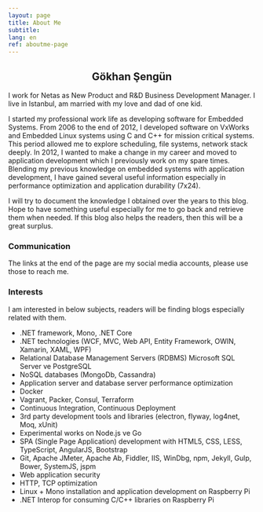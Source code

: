 ```yaml
---
layout: page
title: About Me
subtitle:
lang: en
ref: aboutme-page 
---
```


<center><h2>Gökhan Şengün</h2></center>

I work for Netas as New Product and R&D Business Development Manager. I live in Istanbul, am married with my love and dad of one kid. 

I started my professional work life as developing software for Embedded Systems. From 2006 to the end of 2012, I developed software on VxWorks and Embedded Linux systems using C and C++ for mission critical systems. This period allowed me to explore scheduling, file systems, network stack deeply. In 2012, I wanted to make a change in my career and moved to application development which I previously work on my spare times. Blending my previous knowledge on embedded systems with application development, I have gained several useful information especially in performance optimization and application durability (7x24).

I will try to document the knowledge I obtained over the years to this blog. Hope to have something useful especially for me to go back and retrieve them when needed. If this blog also helps the readers, then this will be a great surplus. 

### Communication

The links at the end of the page are my social media accounts, please use those to reach me.

### Interests

I am interested in below subjects, readers will be finding blogs especially related with them.

- .NET framework, Mono, .NET Core
- .NET technologies (WCF, MVC, Web API, Entity Framework, OWIN, Xamarin, XAML, WPF)
- Relational Database Management Servers (RDBMS) Microsoft SQL Server ve PostgreSQL 
- NoSQL databases (MongoDb, Cassandra)
- Application server and database server performance optimization
- Docker
- Vagrant, Packer, Consul, Terraform
- Continuous Integration, Continuous Deployment
- 3rd party development tools and libraries (electron, flyway, log4net, Moq, xUnit)
- Experimental works on Node.js ve Go 
- SPA (Single Page Application) development with HTML5, CSS, LESS, TypeScript, AngularJS, Bootstrap 
- Git, Apache JMeter, Apache Ab, Fiddler, IIS, WinDbg, npm, Jekyll, Gulp, Bower, SystemJS, jspm 
- Web application security
- HTTP, TCP optimization
- Linux + Mono installation and application development on Raspberry Pi
- .NET Interop for consuming C/C++ libraries on Raspberry Pi 

